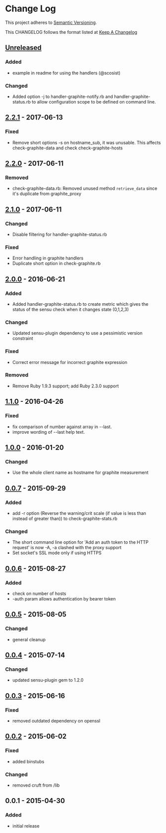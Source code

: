 # Change Log
This project adheres to [Semantic Versioning](http://semver.org/).

This CHANGELOG follows the format listed at [Keep A Changelog](http://keepachangelog.com/)

## [Unreleased]
### Added
- example in readme for using the handlers (@scosist)
### Changed
- Added option -j to handler-graphite-notify.rb and handler-graphite-status.rb to allow configuration scope to be defined on command line.

## [2.2.1] - 2017-06-13
### Fixed
- Remove short options -s on hostname_sub, it was unusable. This affects check-graphite-data and check check-graphite-hosts

## [2.2.0] - 2017-06-11
### Removed
- check-graphite-data.rb: Removed unused method `retrieve_data` since it's duplicate from graphite_proxy

## [2.1.0] - 2017-06-11
### Changed
- Disable filtering for handler-graphite-status.rb
### Fixed
- Error handling in graphite handlers
- Duplicate short option in check-graphite.rb

## [2.0.0] - 2016-06-21
### Added
- Added handler-graphite-status.rb to create metric which gives the status of the sensu check when it changes state (0,1,2,3)

### Changed
- Updated sensu-plugin dependency to use a pessimistic version constraint

### Fixed
- Correct error message for incorrect graphite expression

### Removed
- Remove Ruby 1.9.3 support; add Ruby 2.3.0 support

## [1.1.0] - 2016-04-26
### Fixed
- fix comparison of number against array in --last.
- improve wording of --last help text.

## [1.0.0] - 2016-01-20
### Changed
- Use the whole client name as hostname for graphite measurement

## [0.0.7] - 2015-09-29
### Added
- add -r option (Reverse the warning/crit scale (if value is less than instead of greater than)) to check-graphite-stats.rb

### Changed
- The short command line option for 'Add an auth token to the HTTP request' is now -A, -a clashed with the proxy support
- Set socket's SSL mode only if using HTTPS

## [0.0.6] - 2015-08-27
### Added
- check on number of hosts
- -auth param allows authentication by bearer token

## [0.0.5] - 2015-08-05
### Changed
- general cleanup

## [0.0.4] - 2015-07-14
### Changed
- updated sensu-plugin gem to 1.2.0

## [0.0.3] - 2015-06-16
### Fixed
- removed outdated dependency on openssl

## [0.0.2] - 2015-06-02
### Fixed
- added binstubs
### Changed
- removed cruft from /lib

## 0.0.1 - 2015-04-30
### Added
- initial release

[Unreleased]: https://github.com/sensu-plugins/sensu-plugins-graphite/compare/2.2.1...HEAD
[2.2.1]: https://github.com/sensu-plugins/sensu-plugins-graphite/compare/2.2.0...2.2.1
[2.2.0]: https://github.com/sensu-plugins/sensu-plugins-graphite/compare/2.1.0...2.2.0
[2.1.0]: https://github.com/sensu-plugins/sensu-plugins-graphite/compare/2.0.0...2.1.0
[2.0.0]: https://github.com/sensu-plugins/sensu-plugins-graphite/compare/1.1.0...2.0.0
[1.1.0]: https://github.com/sensu-plugins/sensu-plugins-graphite/compare/1.0.0...1.1.0
[1.0.0]: https://github.com/sensu-plugins/sensu-plugins-graphite/compare/0.0.7...1.0.0
[0.0.7]: https://github.com/sensu-plugins/sensu-plugins-graphite/compare/0.0.6...0.0.7
[0.0.6]: https://github.com/sensu-plugins/sensu-plugins-graphite/compare/0.0.5...0.0.6
[0.0.5]: https://github.com/sensu-plugins/sensu-plugins-graphite/compare/0.0.4...0.0.5
[0.0.4]: https://github.com/sensu-plugins/sensu-plugins-graphite/compare/0.0.3...0.0.4
[0.0.3]: https://github.com/sensu-plugins/sensu-plugins-graphite/compare/0.0.2...0.0.3
[0.0.2]: https://github.com/sensu-plugins/sensu-plugins-graphite/compare/0.0.1...0.0.2
